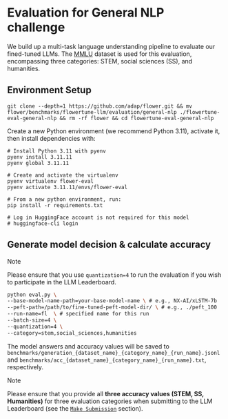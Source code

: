 # Evaluation for General NLP challenge

We build up a multi-task language understanding pipeline to evaluate our fined-tuned LLMs.
The [MMLU](https://huggingface.co/datasets/lukaemon/mmlu) dataset is used for this evaluation, encompassing three categories: STEM, social sciences (SS), and humanities.


## Environment Setup

```shell
git clone --depth=1 https://github.com/adap/flower.git && mv flower/benchmarks/flowertune-llm/evaluation/general-nlp ./flowertune-eval-general-nlp && rm -rf flower && cd flowertune-eval-general-nlp
```

Create a new Python environment (we recommend Python 3.11), activate it, then install dependencies with:

```shell
# Install Python 3.11 with pyenv
pyenv install 3.11.11
pyenv global 3.11.11

# Create and activate the virtualenv
pyenv virtualenv flower-eval
pyenv activate 3.11.11/envs/flower-eval

# From a new python environment, run:
pip install -r requirements.txt

# Log in HuggingFace account is not required for this model
# huggingface-cli login
```

## Generate model decision & calculate accuracy

> [!NOTE]
> Please ensure that you use `quantization=4` to run the evaluation if you wish to participate in the LLM Leaderboard.

```bash
python eval.py \
--base-model-name-path=your-base-model-name \ # e.g., NX-AI/xLSTM-7b
--peft-path=/path/to/fine-tuned-peft-model-dir/ \ # e.g., ./peft_100
--run-name=fl  \ # specified name for this run  
--batch-size=4 \
--quantization=4 \
--category=stem,social_sciences,humanities
```

The model answers and accuracy values will be saved to `benchmarks/generation_{dataset_name}_{category_name}_{run_name}.jsonl` and `benchmarks/acc_{dataset_name}_{category_name}_{run_name}.txt`, respectively.


> [!NOTE]
> Please ensure that you provide all **three accuracy values (STEM, SS, Humanities)** for three evaluation categories when submitting to the LLM Leaderboard (see the [`Make Submission`](https://github.com/adap/flower/tree/main/benchmarks/flowertune-llm/evaluation#make-submission-on-flowertune-llm-leaderboard) section).
